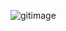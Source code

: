 ![gitimage](https://github.com/DafiaAnjum/myprojfiles/assets/132347983/c1abe152-3265-4c89-b5de-217ba2a4640d)
